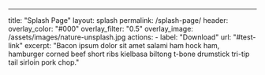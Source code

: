 ---
title: "Splash Page"
layout: splash
permalink: /splash-page/
header:
  overlay_color: "#000"
  overlay_filter: "0.5"
  overlay_image: /assets/images/nature-unsplash.jpg
  actions:
    - label: "Download"
      url: "#test-link"
excerpt: "Bacon ipsum dolor sit amet salami ham hock ham, hamburger corned beef short ribs kielbasa biltong t-bone drumstick tri-tip tail sirloin pork chop."

